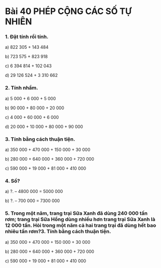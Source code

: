 # Bài 40 PHÉP CỘNG CÁC SỐ TỰ NHIÊN

### 1.  Đặt tính rồi tính.

a) 822 305 + 143 484

b) 723 575 + 823 918

c) 6 394 814 + 102 043

d) 29 126 524 + 3 310 662


### 2.  Tính nhẩm.
a) 5 000 + 6 000 + 5 000

b) 90 000 + 80 000 + 20 000

c) 4 000 + 60 000 + 6 000

d) 20 000 + 10 000 + 80 000 + 90 000

### 3. Tính bằng cách thuận tiện.
a) 350 000 + 470 000 + 150 000 + 30 000

b) 280 000 + 640 000 + 360 000 + 720 000

c) 590 000 + 19 000 + 81 000 + 410 000

### 4. Số?
a) ?. – 4800 000 = 5000 000

b) ?. – 700 000 = 7300 000

### 5. Trong một năm, trang trại Sữa Xanh đã dùng 240 000 tấn rơm; trang trại Sữa Hồng dùng nhiều hơn trang trại Sữa Xanh là 12 000 tấn. Hỏi trong một năm cả hai trang trại đã dùng hết bao nhiêu tấn rơm?3. Tính bằng cách thuận tiện.
a) 350 000 + 470 000 + 150 000 + 30 000

b) 280 000 + 640 000 + 360 000 + 720 000

c) 590 000 + 19 000 + 81 000 + 410 000
